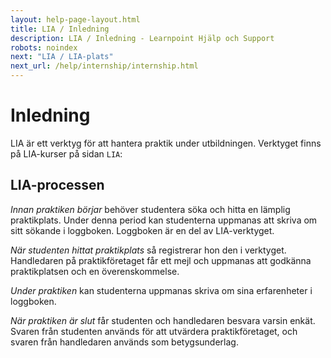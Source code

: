 ```yaml
---
layout: help-page-layout.html
title: LIA / Inledning
description: LIA / Inledning - Learnpoint Hjälp och Support
robots: noindex
next: "LIA / LIA-plats"
next_url: /help/internship/internship.html
---
```


# Inledning

<!-- only-in-swedish.html -->

LIA är ett verktyg för att hantera praktik under utbildningen. Verktyget finns på LIA-kurser på sidan `LIA`:

<!-- desktop-screenshot.html, { src: "_assets/internship-page.png", alt: "LIA-sidan", theme: "light" } -->


## LIA-processen

*Innan praktiken börjar* behöver studentera söka och hitta en lämplig praktikplats. Under denna period kan studenterna uppmanas att skriva om sitt sökande i loggboken. Loggboken är en del av LIA-verktyget.

*När studenten hittat praktikplats* så registrerar hon den i verktyget. Handledaren på praktikföretaget får ett mejl och uppmanas att godkänna praktikplatsen och en överenskommelse.

*Under  praktiken* kan studenterna uppmanas skriva om sina erfarenheter i loggboken.

*När praktiken är slut* får studenten och handledaren besvara varsin enkät. Svaren från studenten används för att utvärdera praktikföretaget, och svaren från handledaren används som betygsunderlag.

